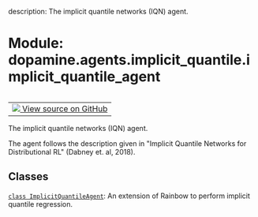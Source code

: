description: The implicit quantile networks (IQN) agent.

<div itemscope itemtype="http://developers.google.com/ReferenceObject">
<meta itemprop="name" content="dopamine.agents.implicit_quantile.implicit_quantile_agent" />
<meta itemprop="path" content="Stable" />
</div>

# Module: dopamine.agents.implicit_quantile.implicit_quantile_agent

<!-- Insert buttons and diff -->

<table class="tfo-notebook-buttons tfo-api nocontent" align="left">
<td>
  <a target="_blank" href="https://github.com/google/dopamine/tree/master/dopamine/agents/implicit_quantile/implicit_quantile_agent.py">
    <img src="https://www.tensorflow.org/images/GitHub-Mark-32px.png" />
    View source on GitHub
  </a>
</td>
</table>

The implicit quantile networks (IQN) agent.

The agent follows the description given in "Implicit Quantile Networks for
Distributional RL" (Dabney et. al, 2018).

## Classes

[`class ImplicitQuantileAgent`](../../../dopamine/agents/implicit_quantile/implicit_quantile_agent/ImplicitQuantileAgent.md):
An extension of Rainbow to perform implicit quantile regression.

